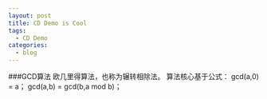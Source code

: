 ```yaml
---
layout: post
title: CD Demo is Cool
tags:
  - CD Demo
categories:
  - blog
---
```

###GCD算法
欧几里得算法，也称为辗转相除法。 
算法核心基于公式： 
gcd(a,0) = a； 
gcd(a,b) = gcd(b,a mod b)； 